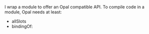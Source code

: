 I wrap a module to offer an Opal compatible API.
To compile code in a module, Opal needs at least:
- allSlots
- bindingOf:

